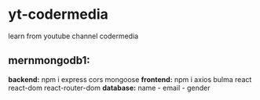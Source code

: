 # yt-codermedia

learn from youtube channel codermedia

## mernmongodb1:

**backend:** npm i express cors mongoose **frontend:** npm i axios bulma react react-dom react-router-dom **database:** name - email - gender
